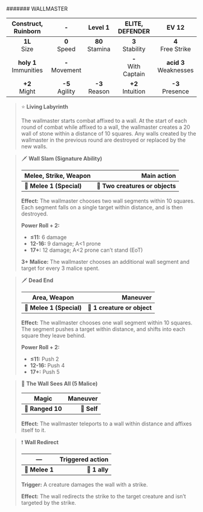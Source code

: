####### WALLMASTER

|   Construct, Ruinborn    |         -         |      Level 1      |    ELITE, DEFENDER    |          EV 12           |
|:------------------------:|:-----------------:|:-----------------:|:---------------------:|:------------------------:|
|      **1L**<br>Size      |  **0**<br>Speed   | **80**<br>Stamina |  **3**<br>Stability   |   **4**<br>Free Strike   |
| **holy 1**<br>Immunities | **-**<br>Movement |                   | **-**<br>With Captain | **acid 3**<br>Weaknesses |
|     **+2**<br>Might      | **-5**<br>Agility | **-3**<br>Reason  |  **+2**<br>Intuition  |    **-3**<br>Presence    |

> ⭐️ **Living Labyrinth**
> 
> The wallmaster starts combat affixed to a wall. At the start of each round of combat while affixed to a wall, the wallmaster creates a 20 wall of stone within a distance of 10 squares. Any walls created by the wallmaster in the previous round are destroyed or replaced by the new walls.

> 🗡 **Wall Slam (Signature Ability)**
> 
> | **Melee, Strike, Weapon** |                 **Main action** |
> |---------------------------|--------------------------------:|
> | **📏 Melee 1 (Special)**  | **🎯 Two creatures or objects** |
> 
> **Effect:** The wallmaster chooses two wall segments within 10 squares. Each segment falls on a single target within distance, and is then destroyed.
> 
> **Power Roll + 2:**
> 
> - **≤11:** 6 damage
> - **12-16:** 9 damage; A<1 prone
> - **17+:** 12 damage; A<2 prone can’t stand (EoT)
> 
> **3+ Malice:** The wallmaster chooses an additional wall segment and target for every 3 malice spent.

> 🗡 **Dead End**
> 
> | **Area, Weapon**         |                **Maneuver** |
> |--------------------------|----------------------------:|
> | **📏 Melee 1 (Special)** | **🎯 1 creature or object** |
> 
> **Effect:** The wallmaster chooses one wall segment within 10 squares. The segment pushes a target within distance, and shifts into each square they leave behind.
> 
> **Power Roll + 2:**
> 
> - **≤11:** Push 2
> - **12-16:** Push 4
> - **17+:** Push 5

> 🏹 **The Wall Sees All (5 Malice)**
> 
> | **Magic**        | **Maneuver** |
> |------------------|-------------:|
> | **📏 Ranged 10** |  **🎯 Self** |
> 
> **Effect:** The wallmaster teleports to a wall within distance and affixes itself to it.

> ❗️ **Wall Redirect**
> 
> | **—**          | **Triggered action** |
> |----------------|---------------------:|
> | **📏 Melee 1** |        **🎯 1 ally** |
> 
> **Trigger:** A creature damages the wall with a strike.
> 
> **Effect:** The wall redirects the strike to the target creature and isn’t targeted by the strike.

